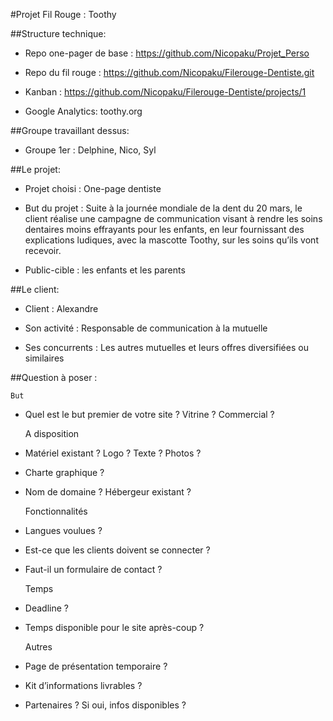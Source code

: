 #Projet Fil Rouge : Toothy


##Structure technique:

* Repo one-pager de base : https://github.com/Nicopaku/Projet_Perso

* Repo du fil rouge : https://github.com/Nicopaku/Filerouge-Dentiste.git

* Kanban : https://github.com/Nicopaku/Filerouge-Dentiste/projects/1

* Google Analytics:  toothy.org


##Groupe travaillant dessus:

*   Groupe 1er : Delphine, Nico, Syl


##Le projet:

* Projet choisi : One-page dentiste

* But du projet : Suite à la journée mondiale de la dent du 20 mars, le client réalise une campagne de communication visant à rendre les soins dentaires moins effrayants pour les enfants, en leur fournissant des explications ludiques, avec la mascotte Toothy, sur les soins qu’ils vont recevoir. 

* Public-cible : les enfants et les parents


##Le client:

* Client : Alexandre

* Son activité : Responsable de communication à la mutuelle 

* Ses concurrents : Les autres mutuelles et leurs offres diversifiées ou similaires



##Question à poser :

    But

+ Quel est le but premier de votre site ? Vitrine ? Commercial ?


    A disposition
      

+ Matériel existant ? Logo ? Texte ? Photos ?

+ Charte graphique ?

+ Nom de domaine ? Hébergeur existant ?


    Fonctionnalités 
    

+ Langues voulues ? 

+ Est-ce que les clients doivent se connecter ? 

+ Faut-il un formulaire de contact ?



    Temps 

+ Deadline ?

+ Temps disponible pour le site après-coup ?


    Autres

+ Page de présentation temporaire ? 

+ Kit d’informations livrables ? 

+ Partenaires ?  Si oui, infos disponibles ? 


